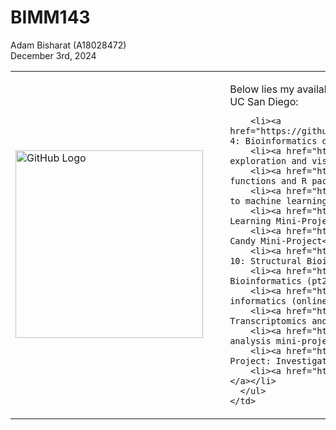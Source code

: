 # BIMM143

Adam Bisharat (A18028472)  
December 3rd, 2024  

<table>
  <tr>
    <td>
      <img src="https://external-content.duckduckgo.com/iu/?u=https%3A%2F%2Fcdn.dribbble.com%2Fusers%2F795597%2Fscreenshots%2F3443932%2Fcomp-2.gif&f=1&nofb=1&ipt=349a313e80b192d79c0c29145d77fb613f03a5cb9478f77778026399bd79b90c&ipo=images" alt="GitHub Logo" width="300">
    </td>
    <td>
      <ul>
      Below lies my available classwork for [BIMM143 F24](https://bioboot.github.io/bimm143_F24/schedule/) at UC San Diego:
      
        <li><a href="https://github.com/Adambish67/BIMM143_Github/tree/main/Lab%204%20Optional%20Extra%20Credit">Lab 4: Bioinformatics data analysis with R</a></li>
        <li><a href="https://github.com/Adambish67/BIMM143_Github/tree/main/Class05">Lab 5: Data exploration and visualization in R</a></li>
        <li><a href="https://github.com/Adambish67/BIMM143_Github/tree/main/Class%2006">Lab 6: R functions and R packages from CRAN and BioConductor</a></li>
        <li><a href="https://github.com/Adambish67/BIMM143_Github/tree/main/Class07">Lab 7: Introduction to machine learning for Bioinformatics</a></li>
        <li><a href="https://github.com/Adambish67/BIMM143_Github/tree/main/Class08">Lab 8: Unsupervised Learning Mini-Project</a></li>
        <li><a href="https://github.com/Adambish67/BIMM143_Github/tree/main/Lab09">Lab 9: Halloween Candy Mini-Project</a></li>
        <li><a href="https://github.com/Adambish67/BIMM143_Github/tree/main/Class10%20(Halloweeen)">Lab 10: Structural Bioinformatics (pt1)</a></li>
        <li><a href="https://github.com/Adambish67/BIMM143_Github/tree/main/Class11">Lab 11: Structural Bioinformatics (pt2. Focus on new AlphaFold2)</a></li>
        <li><a href="https://github.com/Adambish67/BIMM143_Github/tree/main/Class%2012">Lab 12: Genome informatics (online class)</a></li>
        <li><a href="https://github.com/Adambish67/BIMM143_Github/tree/main/Lab13">Lab 13: Transcriptomics and the analysis of RNA-Seq data</a></li>
        <li><a href="https://github.com/Adambish67/BIMM143_Github/tree/main/Lab%2014">Lab 14: RNA-Seq analysis mini-project</a></li>
        <li><a href="https://github.com/Adambish67/BIMM143_Github/tree/main/Lab%2015">Lab 15: Mini Project: Investigating Pertussis Resurgence</a></li>
        <li><a href="https://github.com/Adambish67/BIMM143_Github/tree/main/Lab%2016%202">Lab 16: UNIX!</a></li>
      </ul>
    </td>
  </tr>
</table>
